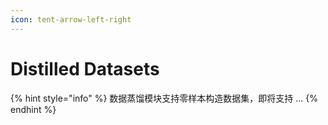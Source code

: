 ```yaml
---
icon: tent-arrow-left-right
---
```


# Distilled Datasets

{% hint style="info" %}
数据蒸馏模块支持零样本构造数据集，即将支持 ...
{% endhint %}
